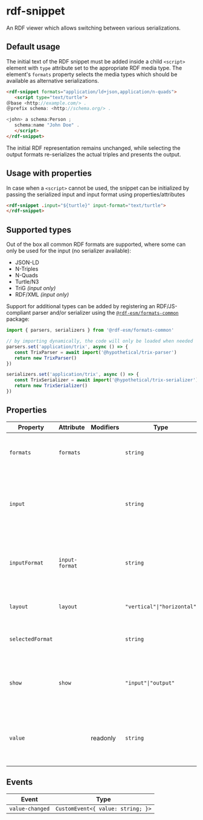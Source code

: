 # rdf-snippet

An RDF viewer which allows switching between various serializations.

## Default usage

The initial text of the RDF snippet must be added inside a child `<script>` element with `type` attribute set to the appropriate
RDF media type. The element's `formats` property selects the media types which should be available as alternative serializations.

```html
<rdf-snippet formats="application/ld+json,application/n-quads">
   <script type="text/turtle">
＠base <http://example.com/> .
＠prefix schema: <http://schema.org/> .

<john> a schema:Person ;
   schema:name "John Doe" .
   </script>
</rdf-snippet>
```

The initial RDF representation remains unchanged, while selecting the output formats re-serializes the actual triples and presents the output.

## Usage with properties

In case when a `<script>` cannot be used, the snippet can be initialized by passing the serialized input and input format using properties/attributes

```html
<rdf-snippet .input="${turtle}" input-format="text/turtle">
</rdf-snippet>
```

## Supported types

Out of the box all common RDF formats are supported, where some can only be used for the input (no serializer available):

- JSON-LD
- N-Triples
- N-Quads
- Turtle/N3
- TriG *(input only)*
- RDF/XML *(input only)*

Support for additional types can be added by registering an RDF/JS-compliant parser and/or serializer using the [`@rdf-esm/formats-common`](https://npm.im/@rdf-esm/formats-common)
package:

```js
import { parsers, serializers } from '@rdf-esm/formats-common'

// by importing dynamically, the code will only be loaded when needed
parsers.set('application/trix', async () => {
   const TrixParser = await import('@hypothetical/trix-parser')
   return new TrixParser()
})

serializers.set('application/trix', async () => {
   const TrixSerializer = await import('@hypothetical/trix-serializer')
   return new TrixSerializer()
})
```

## Properties

| Property         | Attribute      | Modifiers | Type                       | Default       | Description                                      |
|------------------|----------------|-----------|----------------------------|---------------|--------------------------------------------------|
| `formats`        | `formats`      |           | `string`                   | ""            | comma-separated list of output formats           |
| `input`          |                |           | `string`                   |               | set the input serialized value (ignored when `<script>` is used) |
| `inputFormat`    | `input-format` |           | `string`                   | "text/turtle" | set the format of the input (ignored when `<script>` is used) |
| `layout`         | `layout`       |           | `"vertical"\|"horizontal"` |               | controls the position of selection buttons       |
| `selectedFormat` |                |           | `string`                   |               | gets the selected output format                  |
| `show`           | `show`         |           | `"input"\|"output"`        | "input"       | gets a value indicating whether the input or editor is shown |
| `value`          |                | readonly  | `string`                   |               | Gets the text contents of the currently showing editor |

## Events

| Event           | Type                              |
|-----------------|-----------------------------------|
| `value-changed` | `CustomEvent<{ value: string; }>` |
